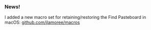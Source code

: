 ### News!

I added a new macro set for retaining/restoring the Find Pasteboard in macOS: [github.com/jlamoree/macros](https://github.com/jlamoree/macros)
